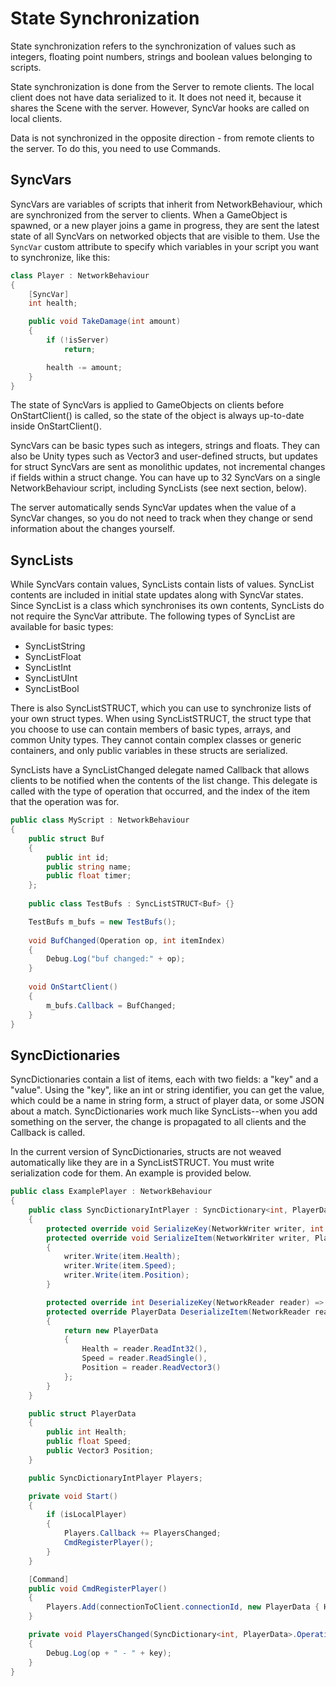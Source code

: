 # State Synchronization

State synchronization refers to the synchronization of values such as integers, floating point numbers, strings and boolean values belonging to scripts.

State synchronization is done from the Server to remote clients. The local client does not have data serialized to it. It does not need it, because it shares the Scene with the server. However, SyncVar hooks are called on local clients.

Data is not synchronized in the opposite direction - from remote clients to the server. To do this, you need to use Commands.

## SyncVars

SyncVars are variables of scripts that inherit from NetworkBehaviour, which are synchronized from the server to clients. When a GameObject is spawned, or a new player joins a game in progress, they are sent the latest state of all SyncVars on networked objects that are visible to them. Use the `SyncVar` custom attribute to specify which variables in your script you want to synchronize, like this:

```cs
class Player : NetworkBehaviour
{
    [SyncVar]
    int health;

    public void TakeDamage(int amount)
    {
        if (!isServer)
            return;

        health -= amount;
    }
}
```

The state of SyncVars is applied to GameObjects on clients before OnStartClient() is called, so the state of the object is always up-to-date inside OnStartClient().

SyncVars can be basic types such as integers, strings and floats. They can also be Unity types such as Vector3 and user-defined structs, but updates for struct SyncVars are sent as monolithic updates, not incremental changes if fields within a struct change. You can have up to 32 SyncVars on a single NetworkBehaviour script, including SyncLists (see next section, below).

The server automatically sends SyncVar updates when the value of a SyncVar changes, so you do not need to track when they change or send information about the changes yourself.

## SyncLists

While SyncVars contain values, SyncLists contain lists of values. SyncList contents are included in initial state updates along with SyncVar states. Since SyncList is a class which synchronises its own contents, SyncLists do not require the SyncVar attribute. The following types of SyncList are available for basic types:

-   SyncListString
-   SyncListFloat
-   SyncListInt
-   SyncListUInt
-   SyncListBool

There is also SyncListSTRUCT, which you can use to synchronize lists of your own struct types. When using SyncListSTRUCT, the struct type that you choose to use can contain members of basic types, arrays, and common Unity types. They cannot contain complex classes or generic containers, and only public variables in these structs are serialized.

SyncLists have a SyncListChanged delegate named Callback that allows clients to be notified when the contents of the list change. This delegate is called with the type of operation that occurred, and the index of the item that the operation was for.

```cs
public class MyScript : NetworkBehaviour
{
    public struct Buf
    {
        public int id;
        public string name;
        public float timer;
    };
            
    public class TestBufs : SyncListSTRUCT<Buf> {}

    TestBufs m_bufs = new TestBufs();
    
    void BufChanged(Operation op, int itemIndex)
    {
        Debug.Log("buf changed:" + op);
    }
    
    void OnStartClient()
    {
        m_bufs.Callback = BufChanged;
    }
}
```

## SyncDictionaries

SyncDictionaries contain a list of items, each with two fields: a "key" and a "value". Using the "key", like an int or string identifier, you can get the value, which could be a name in string form, a struct of player data, or some JSON about a match. SyncDictionaries work much like SyncLists--when you add something on the server, the change is propagated to all clients and the Callback is called.

In the current version of SyncDictionaries, structs are not weaved automatically like they are in a SyncListSTRUCT. You must write serialization code for them. An example is provided below.

```cs
public class ExamplePlayer : NetworkBehaviour
{
    public class SyncDictionaryIntPlayer : SyncDictionary<int, PlayerData>
    {
        protected override void SerializeKey(NetworkWriter writer, int item) => writer.Write(item);
        protected override void SerializeItem(NetworkWriter writer, PlayerData item)
        {
            writer.Write(item.Health);
            writer.Write(item.Speed);
            writer.Write(item.Position);
        }

        protected override int DeserializeKey(NetworkReader reader) => reader.ReadInt32();
        protected override PlayerData DeserializeItem(NetworkReader reader)
        {
            return new PlayerData
            {
                Health = reader.ReadInt32(),
                Speed = reader.ReadSingle(),
                Position = reader.ReadVector3()
            };
        }
    }

    public struct PlayerData
    {
        public int Health;
        public float Speed;
        public Vector3 Position;
    }

    public SyncDictionaryIntPlayer Players;

    private void Start()
    {
        if (isLocalPlayer)
        {
            Players.Callback += PlayersChanged;
            CmdRegisterPlayer();
        }
    }

    [Command]
    public void CmdRegisterPlayer()
    {
        Players.Add(connectionToClient.connectionId, new PlayerData { Health = 100, Speed = 5f, Position = Vector3.zero });
    }

    private void PlayersChanged(SyncDictionary<int, PlayerData>.Operation op, int key, PlayerData item)
    {
        Debug.Log(op + " - " + key);
    }
}
```

